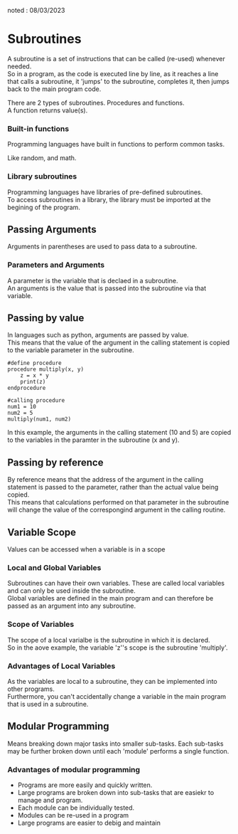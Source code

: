 noted : 08/03/2023

# Subroutines

A subroutine is a set of instructions that can be called (re-used) whenever needed.  
So in a program, as the code is executed line by line, as it reaches a line that calls a subroutine, it 'jumps' to the subroutine, completes it, then jumps back to the main program code.

There are 2 types of subroutines. Procedures and functions.  
A function returns value(s).

### Built-in functions

Programming languages have built in functions to perform common tasks.

Like random, and math.

### Library subroutines

Programming languages have libraries of pre-defined subroutines.  
To access subroutines in a library, the library must be imported at the begining of the program.

## Passing Arguments

Arguments in parentheses are used to pass data to a subroutine.

### Parameters and Arguments

A parameter is the variable that is declaed in a subroutine.  
An arguments is the value that is passed into the subroutine via that variable.

## Passing by value

In languages such as python, arguments are passed by value.  
This means that the value of the argument in the calling statement is copied to the variable parameter in the subroutine.

```
#define procedure
procedure multiply(x, y)
    z = x * y
    print(z)
endprocedure

#calling procedure
num1 = 10
num2 = 5
multiply(num1, num2)
```

In this example, the arguments in the calling statement (10 and 5) are copied to the variables in the paramter in the subroutine (x and y).

## Passing by reference

By reference means that the address of the argument in the calling statement is passed to the parameter, rather than the actual value being copied.  
This means that calculations performed on that parameter in the subroutine will change the value of the correspongind argument in the calling routine.

## Variable Scope

Values can be accessed when a variable is in a scope

### Local and Global Variables

Subroutines can have their own variables. These are called local variables and can only be used inside the subroutine.  
Global variables are defined in the main program and can therefore be passed as an argument into any subroutine.

### Scope of Variables

The scope of a local varialbe is the subroutine in which it is declared.  
So in the aove example, the variable 'z''s scope is the subroutine 'multiply'.

### Advantages of Local Variables

As the variables are local to a subroutine, they can be implemented into other programs.  
Furthermore, you can't accidentally change a variable in the main program that is used in a subroutine.

## Modular Programming

Means breaking down major tasks into smaller sub-tasks. Each sub-tasks may be further broken down until each 'module' performs a single function.

### Advantages of modular programming

-   Programs are more easily and quickly written.
-   Large programs are broken down into sub-tasks that are easiekr to manage and program.
-   Each module can be individually tested.
-   Modules can be re-used in a program
-   Large programs are easier to debig and maintain
